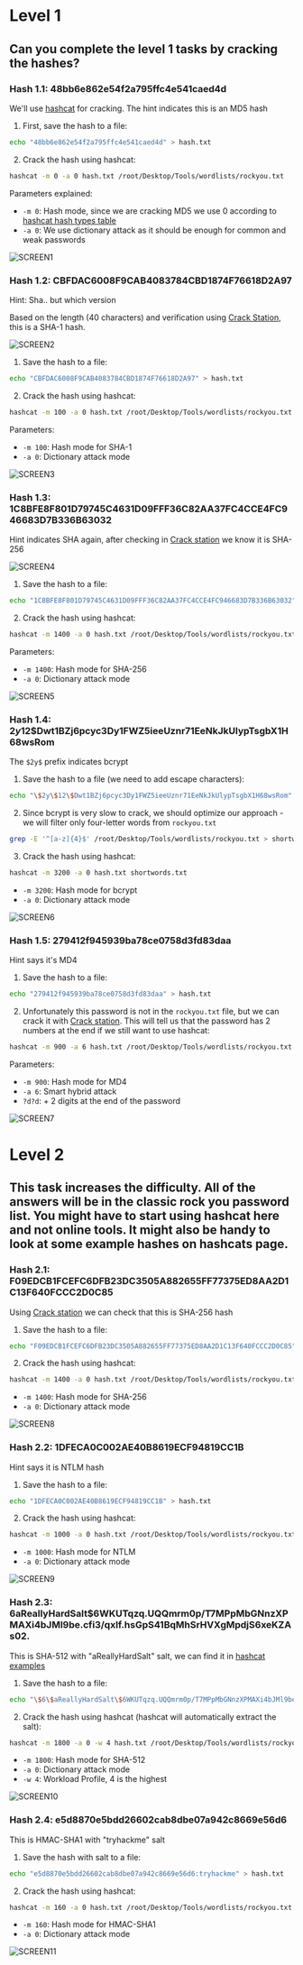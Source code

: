 # Level 1
## Can you complete the level 1 tasks by cracking the hashes?

### Hash 1.1: 48bb6e862e54f2a795ffc4e541caed4d

We'll use [hashcat](https://hashcat.net/hashcat/) for cracking. The hint indicates this is an MD5 hash

1. First, save the hash to a file:
```bash
echo "48bb6e862e54f2a795ffc4e541caed4d" > hash.txt
```

2. Crack the hash using hashcat:
```bash
hashcat -m 0 -a 0 hash.txt /root/Desktop/Tools/wordlists/rockyou.txt
```
Parameters explained:
- `-m 0`: Hash mode, since we are cracking MD5 we use 0 according to [hashcat hash types table](https://hashcat.net/wiki/doku.php?id=example_hashes)
- `-a 0`: We use dictionary attack as it should be enough for common and weak passwords

![SCREEN1](https://github.com/user-attachments/assets/b3d510a3-3fb3-4f63-ade6-83d0d91d1bd2)

### Hash 1.2: CBFDAC6008F9CAB4083784CBD1874F76618D2A97

Hint: Sha.. but which version

Based on the length (40 characters) and verification using [Crack Station](https://crackstation.net/), this is a SHA-1 hash.

![SCREEN2](https://github.com/user-attachments/assets/19b84e3b-8338-41b1-b26f-30c4fe9871fb)

1. Save the hash to a file:
```bash
echo "CBFDAC6008F9CAB4083784CBD1874F76618D2A97" > hash.txt
```

2. Crack the hash using hashcat:
```bash
hashcat -m 100 -a 0 hash.txt /root/Desktop/Tools/wordlists/rockyou.txt
```
Parameters:
- `-m 100`: Hash mode for SHA-1
- `-a 0`: Dictionary attack mode

![SCREEN3](https://github.com/user-attachments/assets/98ae6201-b3ed-4287-b3e1-361b5dd13d0d)

### Hash 1.3: 1C8BFE8F801D79745C4631D09FFF36C82AA37FC4CCE4FC946683D7B336B63032

Hint indicates SHA again, after checking in [Crack station](https://crackstation.net/) we know it is SHA-256

![SCREEN4](https://github.com/user-attachments/assets/e50c82cf-4df2-4504-9d93-045f215a1ce0)

1. Save the hash to a file:
```bash
echo "1C8BFE8F801D79745C4631D09FFF36C82AA37FC4CCE4FC946683D7B336B63032" > hash.txt
```

2. Crack the hash using hashcat:
```bash
hashcat -m 1400 -a 0 hash.txt /root/Desktop/Tools/wordlists/rockyou.txt
```
Parameters:
- `-m 1400`: Hash mode for SHA-256
- `-a 0`: Dictionary attack mode

![SCREEN5](https://github.com/user-attachments/assets/9f56447a-1f44-412b-bf10-228b542934ba)

### Hash 1.4: $2y$12$Dwt1BZj6pcyc3Dy1FWZ5ieeUznr71EeNkJkUlypTsgbX1H68wsRom

The `$2y$` prefix indicates bcrypt

1. Save the hash to a file (we need to add escape characters):
```bash
echo "\$2y\$12\$Dwt1BZj6pcyc3Dy1FWZ5ieeUznr71EeNkJkUlypTsgbX1H68wsRom" > hash.txt
```
2. Since bcrypt is very slow to crack, we should optimize our approach - we will filter only four-letter words from `rockyou.txt`
```bash
grep -E '^[a-z]{4}$' /root/Desktop/Tools/wordlists/rockyou.txt > shortwords.txt
```
3. Crack the hash using hashcat:
```bash
hashcat -m 3200 -a 0 hash.txt shortwords.txt
```
- `-m 3200`: Hash mode for bcrypt
- `-a 0`: Dictionary attack mode

![SCREEN6](https://github.com/user-attachments/assets/207d2561-b130-49e9-b9d8-453fe1a9745b)

### Hash 1.5: 279412f945939ba78ce0758d3fd83daa

Hint says it's MD4

1. Save the hash to a file:
```bash
echo "279412f945939ba78ce0758d3fd83daa" > hash.txt 
```
2. Unfortunately this password is not in the `rockyou.txt` file, but we can crack it with [Crack station](https://crackstation.net/). This will tell us that the password has 2 numbers at the end if we still want to use hashcat:
```bash
hashcat -m 900 -a 6 hash.txt /root/Desktop/Tools/wordlists/rockyou.txt ?d?d
```
Parameters:
- `-m 900`: Hash mode for MD4
- `-a 6`: Smart hybrid attack
- `?d?d`: + 2 digits at the end of the password

![SCREEN7](https://github.com/user-attachments/assets/5d170e74-b077-4188-a483-839edad93162)

# Level 2

## This task increases the difficulty. All of the answers will be in the classic rock you password list. You might have to start using hashcat here and not online tools. It might also be handy to look at some example hashes on hashcats page.


### Hash 2.1: F09EDCB1FCEFC6DFB23DC3505A882655FF77375ED8AA2D1C13F640FCCC2D0C85

Using [Crack station](https://crackstation.net/) we can check that this is SHA-256 hash

1. Save the hash to a file:
```bash
echo "F09EDCB1FCEFC6DFB23DC3505A882655FF77375ED8AA2D1C13F640FCCC2D0C85" > hash.txt
```

2. Crack the hash using hashcat:
```bash
hashcat -m 1400 -a 0 hash.txt /root/Desktop/Tools/wordlists/rockyou.txt
```
- `-m 1400`: Hash mode for SHA-256
- `-a 0`: Dictionary attack mode

![SCREEN8](https://github.com/user-attachments/assets/bd651e15-2f9a-4b49-9397-732951a48dce)

### Hash 2.2: 1DFECA0C002AE40B8619ECF94819CC1B

Hint says it is NTLM hash

1. Save the hash to a file:
```bash
echo "1DFECA0C002AE40B8619ECF94819CC1B" > hash.txt
```

2. Crack the hash using hashcat:
```bash
hashcat -m 1000 -a 0 hash.txt /root/Desktop/Tools/wordlists/rockyou.txt
```
- `-m 1000`: Hash mode for NTLM
- `-a 0`: Dictionary attack mode

![SCREEN9](https://github.com/user-attachments/assets/4722e4fe-2856-4238-afc1-dec0ff9465bc)

### Hash 2.3: $6$aReallyHardSalt$6WKUTqzq.UQQmrm0p/T7MPpMbGNnzXPMAXi4bJMl9be.cfi3/qxIf.hsGpS41BqMhSrHVXgMpdjS6xeKZAs02.

This is SHA-512 with "aReallyHardSalt" salt, we can find it in [hashcat examples](https://hashcat.net/wiki/doku.php?id=example_hashes)

1. Save the hash to a file:
```bash
echo "\$6\$aReallyHardSalt\$6WKUTqzq.UQQmrm0p/T7MPpMbGNnzXPMAXi4bJMl9be.cfi3/qxIf.hsGpS41BqMhSrHVXgMpdjS6xeKZAs02." > hash.txt
```

2. Crack the hash using hashcat (hashcat will automatically extract the salt):
```bash
hashcat -m 1800 -a 0 -w 4 hash.txt /root/Desktop/Tools/wordlists/rockyou.txt
```
- `-m 1800`: Hash mode for SHA-512
- `-a 0`: Dictionary attack mode
- `-w 4`: Workload Profile, 4 is the highest

![SCREEN10](https://github.com/user-attachments/assets/f054d874-5441-4a81-88c4-87a2ccdd33e9)

### Hash 2.4: e5d8870e5bdd26602cab8dbe07a942c8669e56d6

This is HMAC-SHA1 with "tryhackme" salt

1. Save the hash with salt to a file:
```bash
echo "e5d8870e5bdd26602cab8dbe07a942c8669e56d6:tryhackme" > hash.txt
```
2. Crack the hash using hashcat:
```bash
hashcat -m 160 -a 0 hash.txt /root/Desktop/Tools/wordlists/rockyou.txt
```
- `-m 160`: Hash mode for HMAC-SHA1
- `-a 0`: Dictionary attack mode

![SCREEN11](https://github.com/user-attachments/assets/2e4a88c6-4622-4198-a07a-9700ba8af25d)
